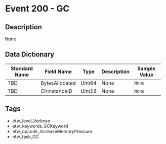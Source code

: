 # Event 200 - GC

## Description
None

## Data Dictionary
|Standard Name|Field Name|Type|Description|Sample Value|
|---|---|---|---|---|
|TBD|BytesAllocated|UInt64|None|`None`|
|TBD|ClrInstanceID|UInt16|None|`None`|

## Tags
* etw_level_Verbose
* etw_keywords_GCKeyword
* etw_opcode_IncreaseMemoryPressure
* etw_task_GC